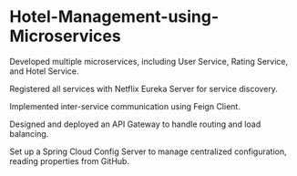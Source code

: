 # Hotel-Management-using-Microservices

Developed multiple microservices, including User Service, Rating Service, and Hotel Service.


Registered all services with Netflix Eureka Server for service discovery.


Implemented inter-service communication using Feign Client.


Designed and deployed an API Gateway to handle routing and load balancing.


Set up a Spring Cloud Config Server to manage centralized configuration, reading properties from GitHub.
